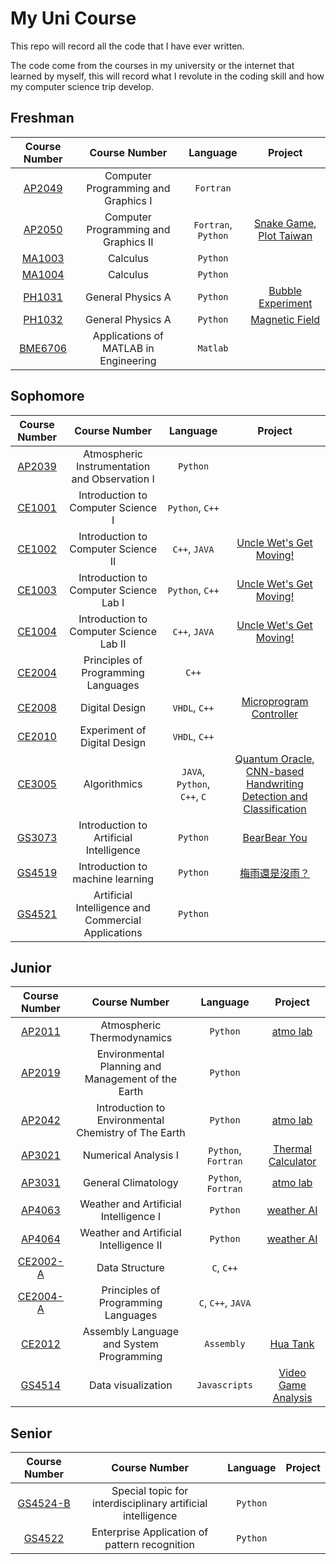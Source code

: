 # My Uni Course

This repo will record all the code that I have ever written. 

The code come from the courses in my university or the internet that learned by myself, this will record what I revolute in the coding skill and how my computer science trip develop.

Freshman
---
| Course Number | Course Number | Language | Project |
| :-------------: | :-------------: | :-------: | :-: |
| [AP2049](/freshman/AP2049/) | Computer Programming and Graphics Ⅰ | `Fortran` | |
| [AP2050](/freshman/AP2050/) | Computer Programming and Graphics ⅠI| `Fortran`, `Python` | [Snake Game](freshman/AP2050/SnakeGame), [Plot Taiwan](https://github.com/1chooo/atmo-lab/tree/main/draw_TAIWAN) |
| [MA1003](/freshman/MA1003/) | Calculus | `Python` | |
| [MA1004](/freshman/MA1004/) | Calculus | `Python` | |
| [PH1031](/freshman/PH1031/) | General Physics A | `Python` | [Bubble Experiment](freshman/PH1031/bubble_experiment)|
| [PH1032](/freshman/PH1032/) | General Physics A | `Python` | [Magnetic Field](freshman/PH1032/magnetic_field.py) |
| [BME6706](/freshman/BME5706/) | Applications of MATLAB in Engineering | `Matlab` | |

Sophomore
---
| Course Number | Course Number | Language | Project |
| :-------------: | :-------------: | :-------: | :-: |
| [AP2039](/sophomore/AP2039/) | Atmospheric Instrumentation and Observation Ⅰ | `Python` | |
| [CE1001](/sophomore/CE1001/) | Introduction to Computer Science Ⅰ | `Python`, `C++` | |
| [CE1002](/sophomore/CE1002/) | Introduction to Computer Science ⅠI | `C++`, `JAVA` | [Uncle Wet's Get Moving!](https://github.com/1chooo/gym-route) |
| [CE1003](/sophomore/CE1003/) | Introduction to Computer Science Lab Ⅰ | `Python`, `C++` | [Uncle Wet's Get Moving!](https://github.com/1chooo/gym-route) |
| [CE1004](/sophomore/CE1004/) | Introduction to Computer Science Lab ⅠI | `C++`, `JAVA` | [Uncle Wet's Get Moving!](https://github.com/1chooo/gym-route) |
| [CE2004](/sophomore/CE2004/) | Principles of Programming Languages | `C++` | |
| [CE2008](/sophomore/CE2008/) | Digital Design | `VHDL`, `C++` | [Microprogram Controller](sophomore/CE2008/HW_109601003_林群賀.pdf)|
| [CE2010](/sophomore/CE2010/) | Experiment of Digital Design | `VHDL`, `C++` | |
| [CE3005](/sophomore/CE3005/) | Algorithmics | `JAVA`, `Python`, `C++`, `C` | [Quantum Oracle](https://github.com/1chooo/Quantum-Oracle), [CNN-based Handwriting Detection and Classification](https://github.com/1chooo/CNN-handwriting-detection)|
| [GS3073](/sophomore/GS3073/) | Introduction to Artificial Intelligence | `Python` | [BearBear You](https://github.com/1chooo/bear-bear) |
| [GS4519](/sophomore/GS4519/) | Introduction to machine learning | `Python` | [梅雨還是沒雨？](https://github.com/1chooo/rain-prediction) |
| [GS4521](/sophomore/GS4521/) | Artificial Intelligence and Commercial Applications | `Python` | |

Junior
---
| Course Number | Course Number | Language | Project |
| :-------------: | :-------------: | :-------: | :-: |
| [AP2011](/junior/AP2011/) | Atmospheric Thermodynamics | `Python` | [atmo lab](https://github.com/1chooo/atmo-lab) |
| [AP2019](/junior/AP2019/) | Environmental Planning and Management of the Earth | `Python` | |
| [AP2042](/junior/AP2042/) | Introduction to Environmental Chemistry of The Earth | `Python` | [atmo lab](https://github.com/1chooo/atmo-lab) |
| [AP3021](/junior/AP3021/) | Numerical Analysis Ⅰ | `Python`, `Fortran` | [Thermal Calculator](https://github.com/1chooo/thermal-calculator) |
| [AP3031](/junior/AP3031/) | General Climatology | `Python`, `Fortran` | [atmo lab](https://github.com/1chooo/atmo-lab) |
| [AP4063](/junior/AP4063/) | Weather and Artificial Intelligence I | `Python` | [weather AI](https://github.com/1chooo/weather-ai) |
| [AP4064](/junior/AP4064/) | Weather and Artificial Intelligence II | `Python` | [weather AI](https://github.com/1chooo/weather-ai) |
| [CE2002-A](/junior/CE2002-A/) | Data Structure | `C`, `C++` |  |
| [CE2004-A](/junior/CE2004-A/) | Principles of Programming Languages | `C`, `C++`, `JAVA` |  |
| [CE2012](/junior/CE2012/) | Assembly Language and System Programming | `Assembly` | [Hua Tank](https://github.com/1chooo/Tank) |
| [GS4514](/junior/GS4514/) | Data visualization | `Javascripts` | [Video Game Analysis](https://github.com/1chooo/video-game-visualization) |

Senior
---
| Course Number | Course Number | Language | Project |
| :-------------: | :-------------: | :-------: | :-: |
| [GS4524-B](/junior/GS4524-B/) | Special topic for interdisciplinary artificial intelligence | `Python` |  |
| [GS4522](/junior/GS4522/) | Enterprise Application of pattern recognition | `Python` |  |

